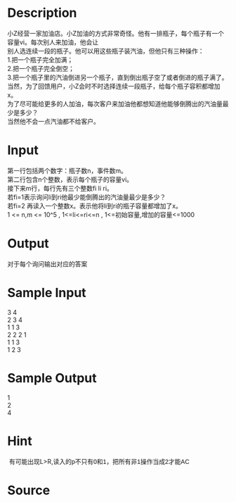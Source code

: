 
# Description

<div class="content"><div>小Z经营一家加油店。小Z加油的方式非常奇怪。他有一排瓶子，每个瓶子有一个容量vi。每次别人来加油，他会让</div>
<div>别人选连续一段的瓶子。他可以用这些瓶子装汽油，但他只有三种操作：</div>
<div>1.把一个瓶子完全加满；</div>
<div>2.把一个瓶子完全倒空；</div>
<div>3.把一个瓶子里的汽油倒进另一个瓶子，直到倒出瓶子空了或者倒进的瓶子满了。</div>
<div>当然，为了回馈用户，小Z会时不时选择连续一段瓶子，给每个瓶子容积都增加x。</div>
<div>为了尽可能给更多的人加油，每次客户来加油他都想知道他能够倒腾出的汽油量最少是多少？</div>
<div>当然他不会一点汽油都不给客户。</div>
<p></p></div>

# Input

<div class="content"><div>第一行包括两个数字：瓶子数n，事件数m。</div>
<div>第二行包含n个整数，表示每个瓶子的容量vi。</div>
<div>接下来m行，每行先有三个整数fi li ri。</div>
<div>若fi=1表示询问li到ri他最少能倒腾出的汽油量最少是多少？</div>
<div>若fi=2 再读入一个整数x。表示他将li到ri的瓶子容量都增加了x。</div>
<div>1 &lt;= n,m &lt;= 10^5 , 1&lt;=li&lt;=ri&lt;=n , 1&lt;=初始容量,增加的容量&lt;=1000</div>
<p></p></div>

# Output

<div class="content"><div>对于每个询问输出对应的答案</div>
<p></p></div>

# Sample Input

<div class="content"><span class="sampledata">3 4<br/>
2 3 4<br/>
1 1 3<br/>
2 2 2 1<br/>
1 1 3<br/>
1 2 3	</span></div>

# Sample Output

<div class="content"><span class="sampledata">1<br/>
2<br/>
4</span></div>

# Hint

<div class="content"><p></p><p> 有可能出现L&gt;R,<span style="font-family: Helvetica, &#39;Microsoft Yahei&#39;, verdana; font-size: 14px; line-height: 15.549334526062px;">读入的p不只有0和1，把所有非1操作当成2才能AC</span></p><p></p></div>

# Source

<div class="content"><p><a href="problemset.php?search="></a></p></div>

